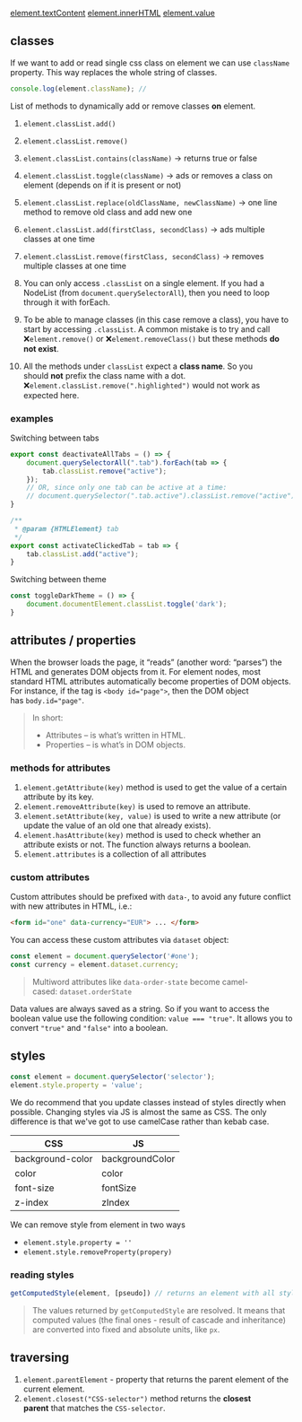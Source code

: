 [element.textContent](textContent)
[element.innerHTML](innerHTML)
[element.value](value)

## classes
If we want to add or read single css class on element we can use `className` property. This way replaces the whole string of classes.
```js
console.log(element.className); //
```

List of methods to dynamically add or remove classes **on** element.
1. `element.classList.add()`
2. `element.classList.remove()`
3. `element.classList.contains(className)` -> returns true or false
4. `element.classList.toggle(className)` -> ads or removes a class on element (depends on if it is present or not)
5. `element.classList.replace(oldClassName, newClassName)` -> one line method to remove old class and add new one
6.  `element.classList.add(firstClass, secondClass)` -> ads multiple classes at one time
7. `element.classList.remove(firstClass, secondClass)` -> removes multiple classes at one time

1. You can only access `.classList` on a single element. If you had a NodeList (from `document.querySelectorAll`), then you need to loop through it with forEach.
2. To be able to manage classes (in this case remove a class), you have to start by accessing `.classList`. A common mistake is to try and call ❌`element.remove()` or ❌`element.removeClass()` but these methods **do not exist**.
3. All the methods under `classList` expect a **class name**. So you should **not** prefix the class name with a dot. ❌`element.classList.remove(".highlighted")` would not work as expected here.

### examples

Switching between tabs
```js
export const deactivateAllTabs = () => {
    document.querySelectorAll(".tab").forEach(tab => {
        tab.classList.remove("active");
    });
    // OR, since only one tab can be active at a time: 
    // document.querySelector(".tab.active").classList.remove("active");
}

/**
 * @param {HTMLElement} tab
 */
export const activateClickedTab = tab => {
    tab.classList.add("active");
}

```

Switching between theme
```js
const toggleDarkTheme = () => {
    document.documentElement.classList.toggle('dark');
}
```

## attributes / properties
When the browser loads the page, it “reads” (another word: “parses”) the HTML and generates DOM objects from it. For element nodes, most standard HTML attributes automatically become properties of DOM objects. For instance, if the tag is `<body id="page">`, then the DOM object has `body.id="page"`.

> In short: 
> -   Attributes – is what’s written in HTML.
> -   Properties – is what’s in DOM objects.

### methods for attributes
1. `element.getAttribute(key)` method is used to get the value of a certain attribute by its key.
2. `element.removeAttribute(key)` is used to remove an attribute.
3. `element.setAttribute(key, value)` is used to write a new attribute (or update the value of an old one that already exists).
4. `element.hasAttribute(key)` method is used to check whether an attribute exists or not. The function always returns a boolean.
5. `element.attributes` is a collection of all attributes

### custom attributes
Custom attributes should be prefixed with `data-`, to avoid any future conflict with new attributes in HTML, i.e.:

```html
<form id="one" data-currency="EUR"> ... </form>
```

You can access these custom attributes via `dataset` object:
```js
const element = document.querySelector('#one');
const currency = element.dataset.currency;
```

> Multiword attributes like `data-order-state` become camel-cased: `dataset.orderState`

Data values are always saved as a string. So if you want to access the boolean value use the following condition: `value === "true"`. It allows you to convert `"true"` and `"false"` into a boolean.

## styles
```js
const element = document.querySelector('selector');
element.style.property = 'value';
```

We do recommend that you update classes instead of styles directly when possible. Changing styles via JS is almost the same as CSS. The only difference is that we've got to use camelCase rather than kebab case.

| **CSS**          | **JS**          |
|------------------|-----------------|
| background-color | backgroundColor |
| color            | color           |
| font-size        | fontSize        |
| z-index          | zIndex          |

We can remove style from element in two ways
- `element.style.property = ''`
- `element.style.removeProperty(propery)`

### reading styles
```js
getComputedStyle(element, [pseudo]) // returns an element with all styles applied.
```

> The values returned by `getComputedStyle` are resolved. It means that computed values (the final ones - result of cascade and inheritance) are converted into fixed and absolute units, like `px`. 

## traversing
1. `element.parentElement` - property that returns the parent element of the current element.
2. `element.closest("CSS-selector")` method returns the **closest parent** that matches the `CSS-selector`.